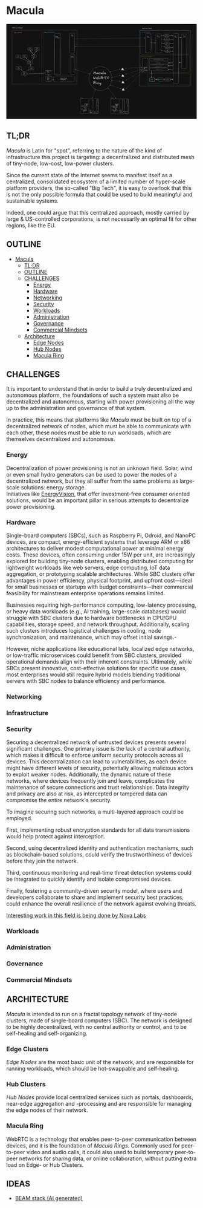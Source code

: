 # Macula

![Macula Container Diagram](architecture/macula-container.png)

## TL;DR

_Macula_ is Latin for "spot", referring to the nature of the kind of infrastructure this project is targeting: a decentralized and distributed mesh of tiny-node, low-cost, low-power clusters.

Since the current state of the Internet seems to manifest itself as a centralized, consolidated ecosystem of a limited number of hyper-scale platform providers, the so-called "Big Tech", it is easy to overlook that this is not the only possible formula that could be used to build meaningful and sustainable systems.

Indeed, one could argue that this centralized approach, mostly carried by large & US-controlled corporations, is not necessarily an optimal fit for other regions, like the EU. 

## OUTLINE

- [Macula](#macula)
  - [TL;DR](#tldr)
  - [OUTLINE](#outline)
  - [CHALLENGES](#challenges)
    - [Energy](#energy)
    - [Hardware](#hardware)
    - [Networking](#networking)
    - [Security](#security)
    - [Workloads](#workloads)
    - [Administration](#administration)
    - [Governance](#governance)
    - [Commercial Mindsets](#commercial-mindsets)
  - [Architecture](#architecture)
    - [Edge Nodes](#edge-nodes)
    - [Hub Nodes](#hub-nodes)
    - [Macula Ring](#macula-ring)

## CHALLENGES

It is important to understand that in order to build a truly decentralized and autonomous platform, the foundations of such a system must also be decentralized and autonomous, starting with power provisioning all the way up to the administration and governance of that system.

In practice, this means that platforms like _Macula_ must be built on top of a decentralized network of nodes, which must be able to communicate with each other, these nodes must be able to run workloads, which are themselves decentralized and autonomous.

### Energy

Decentralization of power provisioning is not an unknown field. Solar, wind or even small hydro generators can be used to power the nodes of a decentralized network, but they all suffer from the same problems as large-scale solutions: energy storage.  
Initiatives like [EnergyVision](https://energyvision.be), that offer investment-free consumer oriented solutions, would be an important pillar in serious attempts to decentralize power provisioning.

### Hardware

Single-board computers (SBCs), such as Raspberry Pi, Odroid, and NanoPC devices, are compact, energy-efficient systems that leverage ARM or x86 architectures to deliver modest computational power at minimal energy costs. These devices, often consuming under 15W per unit, are increasingly explored for building tiny-node clusters, enabling distributed computing for lightweight workloads like web servers, edge computing, IoT data aggregation, or prototyping scalable architectures. While SBC clusters offer advantages in power efficiency, physical footprint, and upfront cost—ideal for small businesses or startups with budget constraints—their commercial feasibility for mainstream enterprise operations remains limited.

Businesses requiring high-performance computing, low-latency processing, or heavy data workloads (e.g., AI training, large-scale databases) would struggle with SBC clusters due to hardware bottlenecks in CPU/GPU capabilities, storage speed, and network throughput. Additionally, scaling such clusters introduces logistical challenges in cooling, node synchronization, and maintenance, which may offset initial savings.-

However, niche applications like educational labs, localized edge networks, or low-traffic microservices could benefit from SBC clusters, provided operational demands align with their inherent constraints. Ultimately, while SBCs present innovative, cost-effective solutions for specific use cases, most enterprises would still require hybrid models blending traditional servers with SBC nodes to balance efficiency and performance.

### Networking

### Infrastructure

### Security

Securing a decentralized network of untrusted devices presents several significant challenges. One primary issue is the lack of a central authority, which makes it difficult to enforce uniform security protocols across all devices. This decentralization can lead to vulnerabilities, as each device might have different levels of security, potentially allowing malicious actors to exploit weaker nodes. Additionally, the dynamic nature of these networks, where devices frequently join and leave, complicates the maintenance of secure connections and trust relationships. Data integrity and privacy are also at risk, as intercepted or tampered data can compromise the entire network's security.

To imagine securing such networks, a multi-layered approach could be employed.

First, implementing robust encryption standards for all data transmissions would help protect against interception.

Second, using decentralized identity and authentication mechanisms, such as blockchain-based solutions, could verify the trustworthiness of devices before they join the network.

Third, continuous monitoring and real-time threat detection systems could be integrated to quickly identify and isolate compromised devices.

Finally, fostering a community-driven security model, where users and developers collaborate to share and implement security best practices, could enhance the overall resilience of the network against evolving threats.

[Interesting work in this field is being done by Nova Labs](https://youtu.be/c1DMN_mmRoQ?si=Z9ngoDn3JdJdgqUY)

### Workloads

### Administration

### Governance

### Commercial Mindsets

## ARCHITECTURE

_Macula_ is intended to run on a fractal topology network of tiny-node clusters, made of single-board computers (SBC). The network is designed to be highly decentralized, with no central authority or control, and to be self-healing and self-organizing.

### Edge Clusters

_Edge Nodes_ are the most basic unit of the network, and are responsible for running workloads, which should be hot-swappable and self-healing.

### Hub Clusters

_Hub Nodes_ provide local centralized services such as portals, dashboards, near-edge aggregation and -processing and are responsible for managing the edge nodes of their network.

### Macula Ring

WebRTC is a technology that enables peer-to-peer communication between devices, and it is the foundation of _Macula Rings_. Commonly used for peer-to-peer video and audio calls, it could also used to build temporary peer-to-peer networks for sharing data, or online collaboration, without putting extra load on Edge- or Hub Clusters.

## IDEAS

- [BEAM stack (AI generated)](ideas/analysis/root-beam.md)
